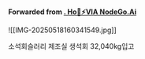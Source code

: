 **Forwarded from [. Ho💢⚡VIA NodeGo.Ai](https://t.me/MDoops)**

![[IMG-20250518160341549.jpg]]

소석회슬러리 제조실 생석회 32,040kg입고